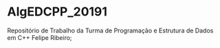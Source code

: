 ﻿# AlgEDCPP_20191
Repositório de Trabalho da Turma de Programação e Estrutura de Dados em C++
Felipe Ribeiro;
